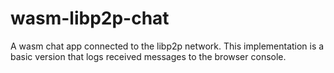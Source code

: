 # wasm-libp2p-chat
A wasm chat app connected to the libp2p network. This implementation is a basic version that logs received messages to the browser console.
